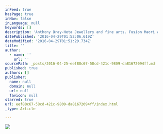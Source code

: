 ```yaml
---
inFeed: true
hasPage: true
inNav: false
inLanguage: null
keywords: []
description: 'Anthony Bray-Heta Jewellery and fine arts. Fusion Maori art and Celtic designs. Carving in cattle bone, moose antler, deer antler, whale bone/ivory and mammoth ivory. Castings in gold, sterling silver and bronze.  Most of the pieces can be carved in bone or made in hand finished gold, sterling silver or bronze. Many are one of a kind art pieces while those in gold, sterling silver and bronze are extremely limited numbered editions.  The following is a selection of unique pieces like:'
datePublished: '2016-04-29T01:52:06.619Z'
dateModified: '2016-04-29T01:51:29.734Z'
title: ''
author:
  - name: ''
    url: ''
sourcePath: _posts/2016-04-25-eef88c67-58cd-421c-9809-da81672094ff.md
published: true
authors: []
publisher:
  name: null
  domain: null
  url: null
  favicon: null
starred: true
url: eef88c67-58cd-421c-9809-da81672094ff/index.html
_type: Article

---
```

![](https://the-grid-user-content.s3-us-west-2.amazonaws.com/d10baea4-ab1f-4393-8156-08883bf8b815.jpg)